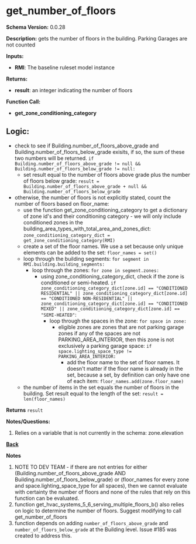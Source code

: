 # get_number_of_floors
**Schema Version:** 0.0.28  

**Description:** gets the number of floors in the building.  Parking Garages are not counted

**Inputs:**  
- **RMI**: The baseline ruleset model instance

**Returns:**  
- **result**: an integer indicating the number of floors
 
**Function Call:**
- **get_zone_conditioning_category**

## Logic:
- check to see if Building.number_of_floors_above_grade and Building.number_of_floors_below_grade exisits, if so, the sum of these two numbers will be returned. `if Building.number_of_floors_above_grade != null && Building.number_of_floors_below_grade != null:`
	- set result equal to the number of floors above grade plus the number of floors below grade: `result = Building.number_of_floors_above_grade + null && Building.number_of_floors_below_grade`
- otherwise, the number of floors is not explicitly stated, count the number of floors based on floor_name:
	- use the function get_zone_conditioning_category to get a dictionary of zone id's and their conditioning category - we will only include conditioned zones in the building_area_types_with_total_area_and_zones_dict: `zone_conditioning_category_dict = get_zone_conditioning_category(RMI)`
	- create a set of the floor names.  We use a set because only unique elements can be added to the set: `floor_names = set()`
	- loop through the building segments: `for segment in RMI.building.building_segments:`
		- loop through the zones: `for zone in segment.zones:`
			- using zone_conditioning_category_dict, check if the zone is conditioned or semi-heated. `if zone_conditioning_category_dict[zone.id] == "CONDITIONED RESIDENTIAL" || zone_conditioning_category_dict[zone.id] == "CONDITIONED NON-RESIDENTIAL" || zone_conditioning_category_dict[zone.id] == "CONDITIONED MIXED" || zone_conditioning_category_dict[zone.id] == "SEMI-HEATED"`:
				- loop through the spaces in the zone: `for space in zone:`
					- eligible zones are zones that are not parking garage zones if any of the spaces are not PARKING_AREA_INTERIOR, then this zone is not exclusively a parking garage space: `if space.lighting_space_type != PARKING_AREA_INTERIOR:`
						- add the floor name to the set of floor names.  It doesn't matter if the floor name is already in the set, because a set, by definition can only have one of each item: `floor_names.add(zone.floor_name)`
	- the number of items in the set equals the number of floors in the building.  Set result equal to the length of the set: `result = len(floor_names)`

**Returns** `result`

**Notes/Questions:**  
1. Relies on a variable that is not currently in the schema: zone.elevation

**[Back](../_toc.md)**

**Notes**
1.  NOTE TO DEV TEAM - if there are not entries for either (Building.number_of_floors_above_grade AND Building.number_of_floors_below_grade) or (floor_names for every zone and space.lighting_space_type for all spaces), then we cannot evaluate with certainty the number of floors and none of the rules that rely on this function can be evaluated.
2.  function get_hvac_systems_5_6_serving_multiple_floors_b() also relies on logic to determine the number of floors.  Suggest modifying to call get_number_of_floors
3.  function depends on adding `number_of_floors_above_grade` and `number_of_floors_below_grade` at the Building level.  Issue #185 was created to address this.
